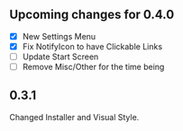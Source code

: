 ## Upcoming changes for 0.4.0
- [X] New Settings Menu
- [X] Fix NotifyIcon to have Clickable Links
- [ ] Update Start Screen
- [ ] Remove Misc/Other for the time being

## 0.3.1

Changed Installer and Visual Style.